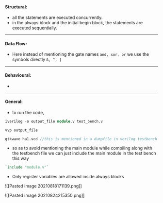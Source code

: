 #### Structural:
- all the statements are executed concurrently.
- in the always block and the initial begin block, the statements are executed sequentially.
---
#### Data Flow:
- Here instead of mentioning the gate names `and, xor, or` we use the symbols directly `&, ^, |`
 
---

#### Behavioural:
- 
---

#### General:
- to run the code, 
```verilog
iverilog -o output_file module.v test_bench.v

vvp output_file

gtkwave	ha1.vcd //this is mentioned in a dumpfile in verilog testbench
```
- so as to avoid mentioning the main module while compiling along with the testbench file we can just include the main module in the test bench this way
```verilog
`include "module.v"`
```
- Only register variables are allowed inside always blocks

![[Pasted image 20210818171139.png]]

![[Pasted image 20210824215350.png]]
